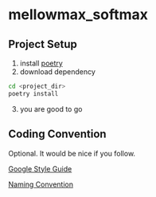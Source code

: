# mellowmax_softmax

## Project Setup

1. install [poetry](https://python-poetry.org/docs/#osx--linux--bashonwindows-install-instructions)
2. download dependency
```bash
cd <project_dir>
poetry install
```
3. you are good to go

## Coding Convention
Optional. It would be nice if you follow.

[Google Style Guide](https://google.github.io/styleguide/pyguide.html)

[Naming Convention](https://google.github.io/styleguide/pyguide.html#s3.16-naming)
